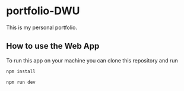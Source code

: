 # portfolio-DWU

This is my personal portfolio.

## How to use the Web App

To run this app on your machine you can clone this repository and run

```bash
npm install

npm run dev
```